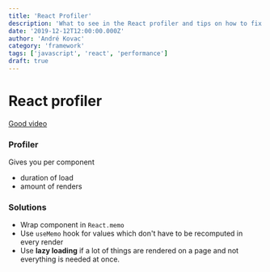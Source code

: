 ```yaml
---
title: 'React Profiler'
description: 'What to see in the React profiler and tips on how to fix performance issues.'
date: '2019-12-12T12:00:00.000Z'
author: 'André Kovac'
category: 'framework'
tags: ['javascript', 'react', 'performance']
draft: true
---
```


# React profiler

[Good video](https://www.youtube.com/watch?v=00RoZflFE34)

### Profiler

Gives you per component

* duration of load
* amount of renders

### Solutions

* Wrap component in `React.memo`
* Use `useMemo` hook for values which don't have to be recomputed in every render
* Use **lazy loading** if a lot of things are rendered on a page and not everything is needed at once.